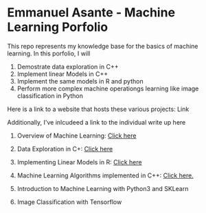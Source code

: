# Emmanuel Asante - Machine Learning Porfolio

This repo represents my knowledge base for the basics of machine learning.
In this porfolio, I will 

1) Demostrate data exploration in C++
2) Implement linear Models in C++
3) Implement the same models in R and python
4) Perform more complex machine operationgs learning like image classification in Python

Here is a link to a website that hosts these various projects: Link

Additionally, I've inlcudeed a link to the individual write up here

1) Overview of Machine Learning:  <a href = "https://github.com/MannyE/Portfolio_Machine_Learning/blob/main/1)%20Overview%20of%20Machine%20Learning/Homework%201%20-%20Overview%20of%20Machine%20Learning.pdf">Click here </a>

2) Data Exploration in C+: <a href = "https://github.com/MannyE/Portfolio_Machine_Learning/blob/main/2)%20Data%20Exploration%20on%20C%2B%2B/Data%20Processing%20in%20Traditional%20Langauages%20vs%20R.pdf">Click here </a>

3) Implementing Linear Models in R: <a href = "https://github.com/MannyE/Portfolio_Machine_Learning/tree/main/3)%20Implementing%20Linear%20Models%20in%20R">Click here </a>

4) Machine Learning Algorithms implemented in C++: <a href = "https://github.com/MannyE/Portfolio_Machine_Learning/tree/main/4)%20Linear%20Models%20Implemented%20in%20C%2B%2B">Click here.</a>

5) Introduction to Machine Learning with Python3 and SKLearn

6) Image Classification with Tensorflow

